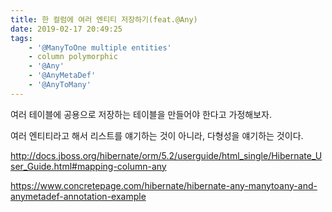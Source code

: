 ```yaml
---
title: 한 컬럼에 여러 엔티티 저장하기(feat.@Any)
date: 2019-02-17 20:49:25
tags:
    - '@ManyToOne multiple entities'
    - column polymorphic
    - '@Any'
    - '@AnyMetaDef'
    - '@AnyToMany'
---
```


여러 테이블에 공용으로 저장하는 테이블을 만들어야 한다고 가정해보자.  

여러 엔티티라고 해서 리스트를 얘기하는 것이 아니라, 다형성을 얘기하는 것이다.  

<http://docs.jboss.org/hibernate/orm/5.2/userguide/html_single/Hibernate_User_Guide.html#mapping-column-any>  

<https://www.concretepage.com/hibernate/hibernate-any-manytoany-and-anymetadef-annotation-example>  

<!-- more -->